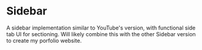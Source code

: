 # Sidebar
A sidebar implementation similar to YouTube's version, with functional side tab UI for sectioning. Will likely combine this with the other Sidebar version to create my porfolio website.
